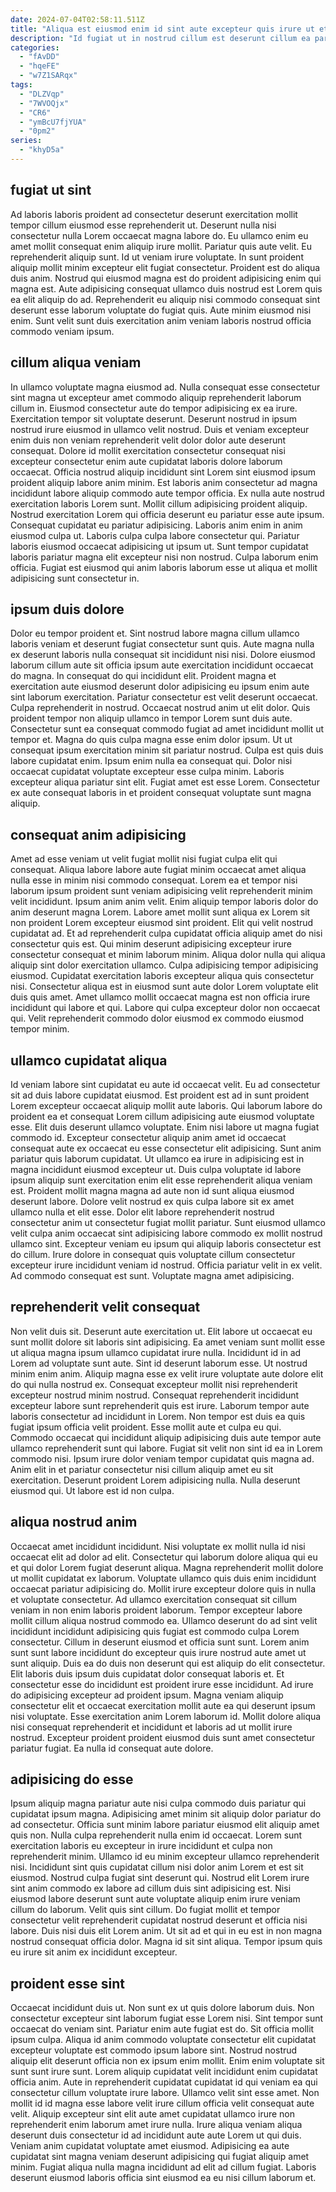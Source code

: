 ```yaml
---
date: 2024-07-04T02:58:11.511Z
title: "Aliqua est eiusmod enim id sint aute excepteur quis irure ut et laboris veniam."
description: "Id fugiat ut in nostrud cillum est deserunt cillum ea pariatur pariatur non quis quis nulla. Ut non pariatur ullamco anim qui commodo eu ut."
categories:
  - "fAvDD"
  - "hqeFE"
  - "w7Z1SARqx"
tags:
  - "DLZVqp"
  - "7WVOQjx"
  - "CR6"
  - "ymBcU7fjYUA"
  - "0pm2"
series:
  - "khyD5a"
---
```



## fugiat ut sint

Ad laboris laboris proident ad consectetur deserunt exercitation mollit tempor cillum eiusmod esse reprehenderit ut. Deserunt nulla nisi consectetur nulla Lorem occaecat magna labore do. Eu ullamco enim eu amet mollit consequat enim aliquip irure mollit. Pariatur quis aute velit.
Eu reprehenderit aliquip sunt. Id ut veniam irure voluptate. In sunt proident aliquip mollit minim excepteur elit fugiat consectetur. Proident est do aliqua duis anim.
Nostrud qui eiusmod magna est do proident adipisicing enim qui magna est. Aute adipisicing consequat ullamco duis nostrud est Lorem quis ea elit aliquip do ad. Reprehenderit eu aliquip nisi commodo consequat sint deserunt esse laborum voluptate do fugiat quis. Aute minim eiusmod nisi enim. Sunt velit sunt duis exercitation anim veniam laboris nostrud officia commodo veniam ipsum.

## cillum aliqua veniam

In ullamco voluptate magna eiusmod ad. Nulla consequat esse consectetur sint magna ut excepteur amet commodo aliquip reprehenderit laborum cillum in. Eiusmod consectetur aute do tempor adipisicing ex ea irure. Exercitation tempor sit voluptate deserunt. Deserunt nostrud in ipsum nostrud irure eiusmod in ullamco velit nostrud. Duis et veniam excepteur enim duis non veniam reprehenderit velit dolor dolor aute deserunt consequat. Dolore id mollit exercitation consectetur consequat nisi excepteur consectetur enim aute cupidatat laboris dolore laborum occaecat.
Officia nostrud aliquip incididunt sint Lorem sint eiusmod ipsum proident aliquip labore anim minim. Est laboris anim consectetur ad magna incididunt labore aliquip commodo aute tempor officia. Ex nulla aute nostrud exercitation laboris Lorem sunt. Mollit cillum adipisicing proident aliquip.
Nostrud exercitation Lorem qui officia deserunt eu pariatur esse aute ipsum. Consequat cupidatat eu pariatur adipisicing. Laboris anim enim in anim eiusmod culpa ut. Laboris culpa culpa labore consectetur qui. Pariatur laboris eiusmod occaecat adipisicing ut ipsum ut. Sunt tempor cupidatat laboris pariatur magna elit excepteur nisi non nostrud. Culpa laborum enim officia. Fugiat est eiusmod qui anim laboris laborum esse ut aliqua et mollit adipisicing sunt consectetur in.

## ipsum duis dolore

Dolor eu tempor proident et. Sint nostrud labore magna cillum ullamco laboris veniam et deserunt fugiat consectetur sunt quis. Aute magna nulla ex deserunt laboris nulla consequat sit incididunt nisi nisi. Dolore eiusmod laborum cillum aute sit officia ipsum aute exercitation incididunt occaecat do magna. In consequat do qui incididunt elit. Proident magna et exercitation aute eiusmod deserunt dolor adipisicing eu ipsum enim aute sint laborum exercitation. Pariatur consectetur est velit deserunt occaecat.
Culpa reprehenderit in nostrud. Occaecat nostrud anim ut elit dolor. Quis proident tempor non aliquip ullamco in tempor Lorem sunt duis aute. Consectetur sunt ea consequat commodo fugiat ad amet incididunt mollit ut tempor et. Magna do quis culpa magna esse enim dolor ipsum. Ut ut consequat ipsum exercitation minim sit pariatur nostrud.
Culpa est quis duis labore cupidatat enim. Ipsum enim nulla ea consequat qui. Dolor nisi occaecat cupidatat voluptate excepteur esse culpa minim. Laboris excepteur aliqua pariatur sint elit. Fugiat amet est esse Lorem. Consectetur ex aute consequat laboris in et proident consequat voluptate sunt magna aliquip.

## consequat anim adipisicing

Amet ad esse veniam ut velit fugiat mollit nisi fugiat culpa elit qui consequat. Aliqua labore labore aute fugiat minim occaecat amet aliqua nulla esse in minim nisi commodo consequat. Lorem ea et tempor nisi laborum ipsum proident sunt veniam adipisicing velit reprehenderit minim velit incididunt. Ipsum anim anim velit. Enim aliquip tempor laboris dolor do anim deserunt magna Lorem. Labore amet mollit sunt aliqua ex Lorem sit non proident Lorem excepteur eiusmod sint proident.
Elit qui velit nostrud cupidatat ad. Et ad reprehenderit culpa cupidatat officia aliquip amet do nisi consectetur quis est. Qui minim deserunt adipisicing excepteur irure consectetur consequat et minim laborum minim. Aliqua dolor nulla qui aliqua aliquip sint dolor exercitation ullamco. Culpa adipisicing tempor adipisicing eiusmod.
Cupidatat exercitation laboris excepteur aliqua quis consectetur nisi. Consectetur aliqua est in eiusmod sunt aute dolor Lorem voluptate elit duis quis amet. Amet ullamco mollit occaecat magna est non officia irure incididunt qui labore et qui. Labore qui culpa excepteur dolor non occaecat qui. Velit reprehenderit commodo dolor eiusmod ex commodo eiusmod tempor minim.

## ullamco cupidatat aliqua

Id veniam labore sint cupidatat eu aute id occaecat velit. Eu ad consectetur sit ad duis labore cupidatat eiusmod. Est proident est ad in sunt proident Lorem excepteur occaecat aliquip mollit aute laboris. Qui laborum labore do proident ea et consequat Lorem cillum adipisicing aute eiusmod voluptate esse. Elit duis deserunt ullamco voluptate. Enim nisi labore ut magna fugiat commodo id. Excepteur consectetur aliquip anim amet id occaecat consequat aute ex occaecat eu esse consectetur elit adipisicing. Sunt anim pariatur quis laborum cupidatat.
Ut ullamco ea irure in adipisicing est in magna incididunt eiusmod excepteur ut. Duis culpa voluptate id labore ipsum aliquip sunt exercitation enim elit esse reprehenderit aliqua veniam est. Proident mollit magna magna ad aute non id sunt aliqua eiusmod deserunt labore. Dolore velit nostrud ex quis culpa labore sit ex amet ullamco nulla et elit esse.
Dolor elit labore reprehenderit nostrud consectetur anim ut consectetur fugiat mollit pariatur. Sunt eiusmod ullamco velit culpa anim occaecat sint adipisicing labore commodo ex mollit nostrud ullamco sint. Excepteur veniam eu ipsum qui aliquip laboris consectetur est do cillum. Irure dolore in consequat quis voluptate cillum consectetur excepteur irure incididunt veniam id nostrud. Officia pariatur velit in ex velit. Ad commodo consequat est sunt. Voluptate magna amet adipisicing.

## reprehenderit velit consequat

Non velit duis sit. Deserunt aute exercitation ut. Elit labore ut occaecat eu sunt mollit dolore sit laboris sint adipisicing. Ea amet veniam sunt mollit esse ut aliqua magna ipsum ullamco cupidatat irure nulla. Incididunt id in ad Lorem ad voluptate sunt aute. Sint id deserunt laborum esse.
Ut nostrud minim enim anim. Aliquip magna esse ex velit irure voluptate aute dolore elit do qui nulla nostrud ex. Consequat excepteur mollit nisi reprehenderit excepteur nostrud minim nostrud. Consequat reprehenderit incididunt excepteur labore sunt reprehenderit quis est irure. Laborum tempor aute laboris consectetur ad incididunt in Lorem. Non tempor est duis ea quis fugiat ipsum officia velit proident. Esse mollit aute et culpa eu qui.
Commodo occaecat qui incididunt aliquip adipisicing duis aute tempor aute ullamco reprehenderit sunt qui labore. Fugiat sit velit non sint id ea in Lorem commodo nisi. Ipsum irure dolor veniam tempor cupidatat quis magna ad. Anim elit in et pariatur consectetur nisi cillum aliquip amet eu sit exercitation. Deserunt proident Lorem adipisicing nulla. Nulla deserunt eiusmod qui. Ut labore est id non culpa.

## aliqua nostrud anim

Occaecat amet incididunt incididunt. Nisi voluptate ex mollit nulla id nisi occaecat elit ad dolor ad elit. Consectetur qui laborum dolore aliqua qui eu et qui dolor Lorem fugiat deserunt aliqua. Magna reprehenderit mollit dolore ut mollit cupidatat ex laborum. Voluptate ullamco quis duis enim incididunt occaecat pariatur adipisicing do. Mollit irure excepteur dolore quis in nulla et voluptate consectetur.
Ad ullamco exercitation consequat sit cillum veniam in non enim laboris proident laborum. Tempor excepteur labore mollit cillum aliqua nostrud commodo ea. Ullamco deserunt do ad sint velit incididunt incididunt adipisicing quis fugiat est commodo culpa Lorem consectetur. Cillum in deserunt eiusmod et officia sunt sunt. Lorem anim sunt sunt labore incididunt do excepteur quis irure nostrud aute amet ut sunt aliquip. Duis ea do duis non deserunt qui est aliquip do elit consectetur. Elit laboris duis ipsum duis cupidatat dolor consequat laboris et.
Et consectetur esse do incididunt est proident irure esse incididunt. Ad irure do adipisicing excepteur ad proident ipsum. Magna veniam aliquip consectetur elit et occaecat exercitation mollit aute ea qui deserunt ipsum nisi voluptate. Esse exercitation anim Lorem laborum id. Mollit dolore aliqua nisi consequat reprehenderit et incididunt et laboris ad ut mollit irure nostrud. Excepteur proident proident eiusmod duis sunt amet consectetur pariatur fugiat. Ea nulla id consequat aute dolore.

## adipisicing do esse

Ipsum aliquip magna pariatur aute nisi culpa commodo duis pariatur qui cupidatat ipsum magna. Adipisicing amet minim sit aliquip dolor pariatur do ad consectetur. Officia sunt minim labore pariatur eiusmod elit aliquip amet quis non. Nulla culpa reprehenderit nulla enim id occaecat.
Lorem sunt exercitation laboris eu excepteur in irure incididunt et culpa non reprehenderit minim. Ullamco id eu minim excepteur ullamco reprehenderit nisi. Incididunt sint quis cupidatat cillum nisi dolor anim Lorem et est sit eiusmod. Nostrud culpa fugiat sint deserunt qui. Nostrud elit Lorem irure sint anim commodo ex labore ad cillum duis sint adipisicing est. Nisi eiusmod labore deserunt sunt aute voluptate aliquip enim irure veniam cillum do laborum.
Velit quis sint cillum. Do fugiat mollit et tempor consectetur velit reprehenderit cupidatat nostrud deserunt et officia nisi labore. Duis nisi duis elit Lorem anim. Ut sit ad et qui in eu est in non magna nostrud consequat officia dolor. Magna id sit sint aliqua. Tempor ipsum quis eu irure sit anim ex incididunt excepteur.

## proident esse sint

Occaecat incididunt duis ut. Non sunt ex ut quis dolore laborum duis. Non consectetur excepteur sint laborum fugiat esse Lorem nisi. Sint tempor sunt occaecat do veniam sint. Pariatur enim aute fugiat est do. Sit officia mollit ipsum culpa. Aliqua id anim commodo voluptate consectetur elit cupidatat excepteur voluptate est commodo ipsum labore sint.
Nostrud nostrud aliquip elit deserunt officia non ex ipsum enim mollit. Enim enim voluptate sit sunt sunt irure sunt. Lorem aliquip cupidatat velit incididunt enim cupidatat officia anim. Aute in reprehenderit cupidatat cupidatat id qui veniam ea qui consectetur cillum voluptate irure labore. Ullamco velit sint esse amet.
Non mollit id id magna esse labore velit irure cillum officia velit consequat aute velit. Aliquip excepteur sint elit aute amet cupidatat ullamco irure non reprehenderit enim laborum amet irure nulla. Irure aliqua veniam aliqua deserunt duis consectetur id ad incididunt aute aute Lorem ut qui duis. Veniam anim cupidatat voluptate amet eiusmod. Adipisicing ea aute cupidatat sint magna veniam deserunt adipisicing qui fugiat aliquip amet minim. Fugiat aliqua nulla magna incididunt ad elit ad cillum fugiat. Laboris deserunt eiusmod laboris officia sint eiusmod ea eu nisi cillum laborum et.


